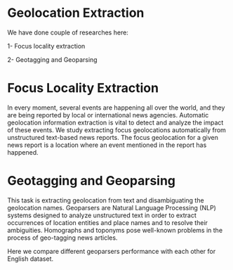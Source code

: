 # Geolocation Extraction

We have done couple of researches here:

1- Focus locality extraction

2- Geotagging and Geoparsing 


# Focus Locality Extraction

In every moment, several events are happening all over the world, and they are being reported by local or international news agencies. Automatic geolocation information extraction is vital to detect and analyze the impact of these events. We study extracting focus geolocations automatically from unstructured text-based news reports. The focus geolocation for a given news report is a location where an event mentioned in the report has happened. 

# Geotagging and Geoparsing

This task is extracting geolocation from text and disambiguating the geolocation names. Geoparsers are Natural Language Processing (NLP) systems designed to analyze unstructured text in order to extract occurrences of location entities and place names and to resolve their ambiguities. Homographs and toponyms pose well-known problems in the process of geo-tagging news articles.

Here we compare different geoparsers performance with each other for English dataset. 

